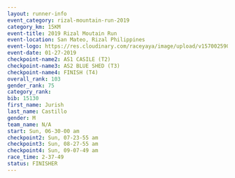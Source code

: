 ```yaml
---
layout: runner-info 
event_category: rizal-mountain-run-2019 
category_km: 15KM 
event-title: 2019 Rizal Moutain Run 
event-location: San Mateo, Rizal Philippines 
event-logo: https://res.cloudinary.com/raceyaya/image/upload/v1570025909/logo/rizal-mountain_gkfete.jpg 
event-date: 01-27-2019 
checkpoint-name2: AS1 CASILE (T2) 
checkpoint-name3: AS2 BLUE SHED (T3) 
checkpoint-name4: FINISH (T4) 
overall_rank: 103
gender_rank: 75
category_rank: 
bib: 15130
first_name: Jurish
last_name: Castillo
gender: M
team_name: N/A
start: Sun, 06-30-00 am
checkpoint2: Sun, 07-23-55 am
checkpoint3: Sun, 08-27-55 am
checkpoint4: Sun, 09-07-49 am
race_time: 2-37-49
status: FINISHER
---
```

